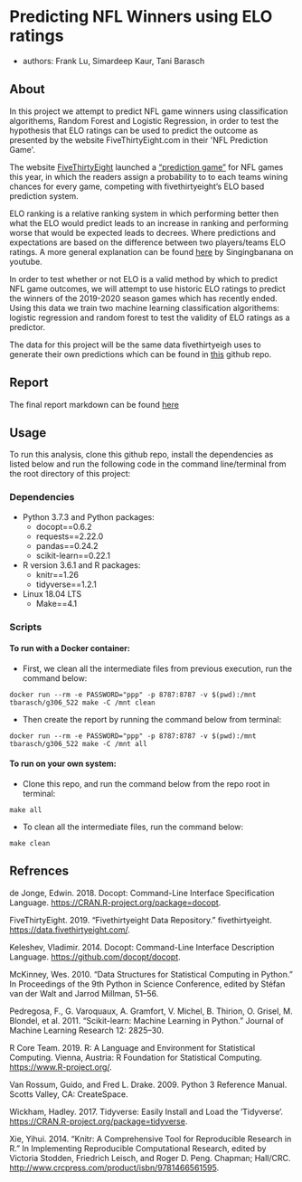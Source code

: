 # Predicting NFL Winners using ELO ratings
- authors: Frank Lu, Simardeep Kaur, Tani Barasch

## About

In this project we attempt to predict NFL game winners using classification algorithems, Random Forest and Logistic Regression, in order to test the hypothesis that ELO ratings can be used to predict the outcome as presented by the website FiveThirtyEight.com in their 'NFL Prediction Game'.

The website [FiveThirtyEight](https://fivfethirtyeight.com/) launched a [“prediction game”](https://fivethirtyeight.com/features/how-to-play-our-nfl-predictions-game/) for NFL games this year, in which the readers assign a probability to to each teams wining chances for every game, competing with fivethirtyeight’s ELO based prediction system.

ELO ranking is a relative ranking system in which performing better then what the ELO would predict leads to an increase in ranking and performing worse that would be expected leads to  decrees. Where predictions and expectations are based on the difference between two players/teams ELO ratings.
A more general explanation can be found [here](https://www.youtube.com/watch?v=AsYfbmp0To0) by Singingbanana on youtube.

In order to test whether or not ELO is a valid method by which to predict NFL game outcomes, we will attempt to use historic ELO ratings to predict the winners of the 2019-2020 season games which has recently ended.
Using this data we train two machine learning classification algorithems: logistic regression and random forest to test the validity of ELO ratings as a predictor.

The data for this project will be the same data fivethirtyeigh uses to generate their own predictions which can be found in [this](https://github.com/fivethirtyeight/data/tree/master/nfl-elo) github repo.

## Report
The final report markdown can be found [here](https://github.com/UBC-MDS/Workflows_Group_306/blob/master/doc/Elo_prediction_report.md)

## Usage
To run this analysis, clone this github repo, install the dependencies as listed below and run the following code in the command line/terminal from the root directory of this project:

### Dependencies
- Python 3.7.3 and Python packages:
  - docopt==0.6.2
  - requests==2.22.0
  - pandas==0.24.2
  - scikit-learn==0.22.1
- R version 3.6.1 and R packages:
  - knitr==1.26
  - tidyverse==1.2.1
- Linux 18.04 LTS
  - Make==4.1

### Scripts

#### To run with a Docker container:
- First, we clean all the intermediate files from previous execution, run the command below:
```
docker run --rm -e PASSWORD="ppp" -p 8787:8787 -v $(pwd):/mnt tbarasch/g306_522 make -C /mnt clean
```

- Then create the report by running the command below from terminal:
```
docker run --rm -e PASSWORD="ppp" -p 8787:8787 -v $(pwd):/mnt tbarasch/g306_522 make -C /mnt all
```

#### To run on your own system:
- Clone this repo, and run the command below from the repo root in terminal:
```
make all
```

- To clean all the intermediate files, run the command below:
```
make clean
```


## Refrences
de Jonge, Edwin. 2018. Docopt: Command-Line Interface Specification Language. https://CRAN.R-project.org/package=docopt.

FiveThirtyEight. 2019. “Fivethirtyeight Data Repository.” fivethirtyeight. https://data.fivethirtyeight.com/.

Keleshev, Vladimir. 2014. Docopt: Command-Line Interface Description Language. https://github.com/docopt/docopt.

McKinney, Wes. 2010. “Data Structures for Statistical Computing in Python.” In Proceedings of the 9th Python in Science Conference, edited by Stéfan van der Walt and Jarrod Millman, 51–56.

Pedregosa, F., G. Varoquaux, A. Gramfort, V. Michel, B. Thirion, O. Grisel, M. Blondel, et al. 2011. “Scikit-learn: Machine Learning in Python.” Journal of Machine Learning Research 12: 2825–30.

R Core Team. 2019. R: A Language and Environment for Statistical Computing. Vienna, Austria: R Foundation for Statistical Computing. https://www.R-project.org/.

Van Rossum, Guido, and Fred L. Drake. 2009. Python 3 Reference Manual. Scotts Valley, CA: CreateSpace.

Wickham, Hadley. 2017. Tidyverse: Easily Install and Load the ’Tidyverse’. https://CRAN.R-project.org/package=tidyverse.

Xie, Yihui. 2014. “Knitr: A Comprehensive Tool for Reproducible Research in R.” In Implementing Reproducible Computational Research, edited by Victoria Stodden, Friedrich Leisch, and Roger D. Peng. Chapman; Hall/CRC. http://www.crcpress.com/product/isbn/9781466561595.
